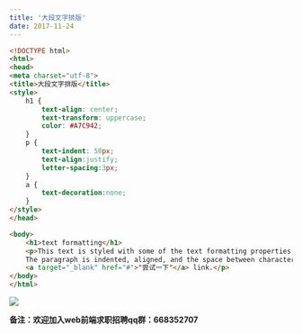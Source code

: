 ```yaml
---
title: '大段文字排版'
date: 2017-11-24
---   
```

```html
<!DOCTYPE html>
<html>
<head>
<meta charset="utf-8"> 
<title>大段文字排版</title> 
<style>
    h1 {
        text-align: center;
        text-transform: uppercase;
        color: #A7C942;
    }
    p {
        text-indent: 50px;
        text-align:justify;
        letter-spacing:3px;
    }
    a {
        text-decoration:none;
    }
</style>
</head>

<body>
    <h1>text formatting</h1>
    <p>This text is styled with some of the text formatting properties. The heading uses the text-align, text-transform, and color properties.
    The paragraph is indented, aligned, and the space between characters is specified. The underline is removed from the
    <a target="_blank" href="#">"尝试一下"</a> link.</p>
</body>
</html>
```
  
![](https://img-blog.csdn.net/20171124182553630?watermark/2/text/aHR0cDovL2Jsb2cuY3Nkbi5uZXQveHV0b25nYmFv/font/5a6L5L2T/fontsize/400/fill/I0JBQkFCMA/dissolve/70/gravity/Center)  

****备注**：欢迎加入web前端求职招聘qq群：**668352707****